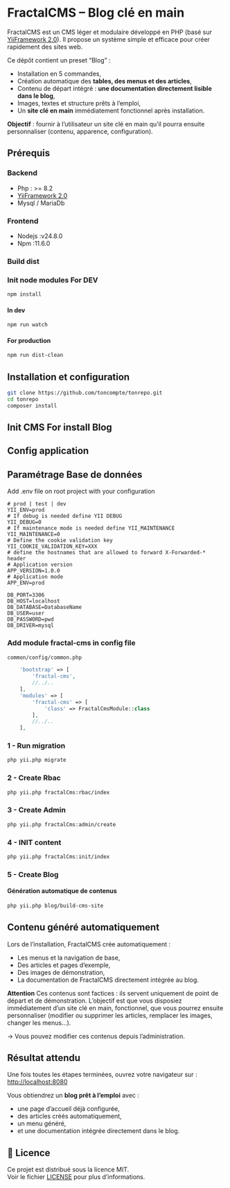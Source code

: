 # FractalCMS – Blog clé en main

FractalCMS est un CMS léger et modulaire développé en PHP (basé sur [YiiFramework 2.0](https://www.yiiframework.com/)).
Il propose un système simple et efficace pour créer rapidement des sites web.

Ce dépôt contient un preset “Blog” :

* Installation en 5 commandes,
* Création automatique des **tables, des menus et des articles**,
* Contenu de départ intégré : **une documentation directement lisible dans le blog**,
* Images, textes et structure prêts à l’emploi,
* Un **site clé en main** immédiatement fonctionnel après installation.

**Objectif** : fournir à l’utilisateur un site clé en main qu’il pourra ensuite personnaliser (contenu, apparence, configuration).


## Prérequis

### Backend
* Php : >= 8.2
* [YiiFramework 2.0](https://www.yiiframework.com)
* Mysql / MariaDb

### Frontend
* Nodejs :v24.8.0
* Npm :11.6.0

### Build dist

### Init node modules For DEV
```bash
npm install
```
#### In dev
```bash
npm run watch
```
#### For production
```bash
npm run dist-clean
```
## Installation et configuration

```bash
git clone https://github.com/toncompte/tonrepo.git
cd tonrepo
composer install
```

## Init CMS For install Blog

## Config application

## Paramétrage Base de données

Add .env file on root project with your configuration

```dotenv
# prod | test | dev
YII_ENV=prod
# If debug is needed define YII DEBUG
YII_DEBUG=0
# If maintenance mode is needed define YII_MAINTENANCE
YII_MAINTENANCE=0
# Define the cookie validation key
YII_COOKIE_VALIDATION_KEY=XXX
# define the hostnames that are allowed to forward X-Forwarded-* header
# Application version
APP_VERSION=1.0.0
# Application mode
APP_ENV=prod

DB_PORT=3306
DB_HOST=localhost
DB_DATABASE=DatabaseName
DB_USER=user
DB_PASSWORD=pwd
DB_DRIVER=mysql
```

### Add module fractal-cms in config file

```bash
common/config/common.php
```

```php 
    'bootstrap' => [
        'fractal-cms',
        //../..
    ],
    'modules' => [
        'fractal-cms' => [
            'class' => FractalCmsModule::class
        ],
        //../..
    ],
```


### 1 - Run migration

```bash
php yii.php migrate
```

### 2 - Create Rbac
```bash
php yii.php fractalCms:rbac/index
```
### 3 - Create Admin
```bash
php yii.php fractalCms:admin/create
```
### 4 - INIT content
```bash
php yii.php fractalCms:init/index
```
### 5 - Create Blog 

#### Génération automatique de contenus

```bash
php yii.php blog/build-cms-site
```

## Contenu généré automatiquement

Lors de l’installation, FractalCMS crée automatiquement :

* Les menus et la navigation de base,
* Des articles et pages d’exemple,
* Des images de démonstration,
* La documentation de FractalCMS directement intégrée au blog.

**Attention** Ces contenus sont factices : ils servent uniquement de point de départ et de démonstration.
L’objectif est que vous disposiez immédiatement d’un site clé en main, fonctionnel, que vous pourrez ensuite personnaliser (modifier ou supprimer les articles, remplacer les images, changer les menus…).

-> Vous pouvez modifier ces contenus depuis l’administration.

## Résultat attendu

Une fois toutes les étapes terminées, ouvrez votre navigateur sur :  
[http://localhost:8080](http://localhost:8080)

Vous obtiendrez un **blog prêt à l’emploi** avec :
- une page d’accueil déjà configurée,
- des articles créés automatiquement,
- un menu généré,
- et une documentation intégrée directement dans le blog.

## 📄 Licence

Ce projet est distribué sous la licence MIT.  
Voir le fichier [LICENSE](LICENSE) pour plus d’informations.
